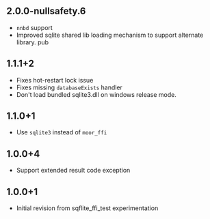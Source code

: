 ## 2.0.0-nullsafety.6

* `nnbd` support
* Improved sqlite shared lib loading mechanism to support alternate library. 
pub
## 1.1.1+2

* Fixes hot-restart lock issue
* Fixes missing `databaseExists` handler
* Don't load bundled sqlite3.dll on windows release mode.

## 1.1.0+1

* Use `sqlite3` instead of `moor_ffi`

## 1.0.0+4

* Support extended result code exception

## 1.0.0+1

* Initial revision from sqflite_ffi_test experimentation
